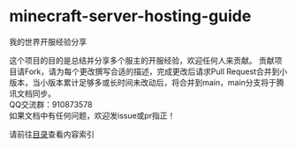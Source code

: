 # minecraft-server-hosting-guide
我的世界开服经验分享

这个项目的目的是总结并分享多个服主的开服经验，欢迎任何人来贡献。
贡献项目请Fork，请为每个更改撰写合适的描述，完成更改后请求Pull Request合并到小版本，当小版本累计足够多或长时间未改动后，将合并到main，main分支将于腾讯文档同步。<br>
QQ交流群：910873578<br>
如果文档中有任何问题，欢迎发issue或pr指正！

请前往[目录](./目录.md)查看内容索引
